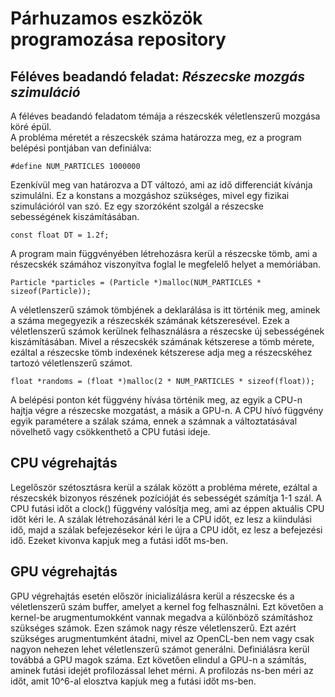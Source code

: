 # Párhuzamos eszközök programozása repository

## Féléves beadandó feladat: *Részecske mozgás szimuláció*

A féléves beadandó feladatom témája a részecskék véletlenszerű mozgása köré épül. <br/>
A probléma méretét a részecskék száma határozza meg, ez a program belépési pontjában van definiálva:

```#define NUM_PARTICLES 1000000```

Ezenkívül meg van határozva a DT változó, ami az idő differenciát kívánja szimulálni. Ez a konstans a mozgáshoz szükséges, mivel egy fizikai szimulációról van szó. Ez egy szorzóként szolgál a részecske sebességének kiszámításában.

``` const float DT = 1.2f; ```

A program main függvényében létrehozásra kerül a részecske tömb, ami a részecskék számához viszonyítva foglal le megfelelő helyet a memóriában.

``` Particle *particles = (Particle *)malloc(NUM_PARTICLES * sizeof(Particle)); ```

A véletlenszerű számok tömbjének a deklarálása is itt történik meg, aminek a száma megegyezik a részecskék számának kétszeresével. Ezek a véletlenszerű számok kerülnek felhasználásra a részecske új sebességének kiszámításában. Mivel a részecskék számának kétszerese a tömb mérete, ezáltal a részecske tömb indexének kétszerese adja meg a részecskéhez tartozó véletlenszerű számot.

``` float *randoms = (float *)malloc(2 * NUM_PARTICLES * sizeof(float)); ```

A belépési ponton két függvény hívása történik meg, az egyik a CPU-n hajtja végre a részecske mozgatást, a másik a GPU-n. A CPU hívó függvény egyik paramétere a szálak száma, ennek a számnak a változtatásával növelhető vagy csökkenthető a CPU futási ideje.

## CPU végrehajtás
Legelőször szétosztásra kerül a szálak között a probléma mérete, ezáltal a részecskék bizonyos részének pozícióját és sebességét számítja 1-1 szál. A CPU futási időt a clock() függvény valósítja meg, ami az éppen aktuális CPU időt kéri le. A szálak létrehozásánál kéri le a CPU időt, ez lesz a kiindulási idő, majd a szálak befejezésekor kéri le újra a CPU időt, ez lesz a befejezési idő. Ezeket kivonva kapjuk meg a futási időt ms-ben.

## GPU végrehajtás
GPU végrehajtás esetén először inicializálásra kerül a részecske és a véletlenszerű szám buffer, amelyet a kernel fog felhasználni. Ezt követően a kernel-be arugmentumokként vannak megadva a különböző számításhoz szükséges számok. Ezen számok nagy része véletlenszerű. Ezt azért szükséges arugmentumként átadni, mivel az OpenCL-ben nem vagy csak nagyon nehezen lehet véletlenszerű számot generálni. Definiálásra kerül továbbá a GPU magok száma. Ezt követően elindul a GPU-n a számítás, aminek futási idejét profilozással lehet mérni. A profilozás ns-ben méri az időt, amit 10^6-al elosztva kapjuk meg a futási időt ms-ben.

